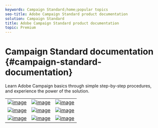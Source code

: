 ```yaml
---
keywords: Campaign Standard;home;popular topics
seo-title: Adobe Campaign Standard product documentation
solution: Campaign Standard
title: Adobe Campaign Standard product documentation
topic: Premium
---
```


# Campaign Standard documentation {#campaign-standard-documentation}

Learn Adobe Campaign basics through simple step-by-step procedures, and experience the power of the solution.

|  |  |  |
|:---:|:---:|:---:|
| [![image](/assets/start.png)](https://www.adobe.com) | [![image](/assets/design.png)](https://www.adobe.com) | [![image](/assets/access.png)](https://www.adobe.com) |
| [![image](/assets/start.png)](https://www.adobe.com) | [![image](/assets/design.png)](https://www.adobe.com) | [![image](/assets/access.png)](https://www.adobe.com) |
| [![image](/assets/start.png)](https://www.adobe.com) | [![image](/assets/design.png)](https://www.adobe.com) | [![image](/assets/access.png)](https://www.adobe.com) |
